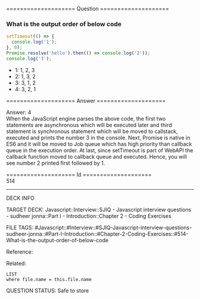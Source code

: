 ==================== Question ====================  

### What is the output order of below code

```javascript
setTimeout(() => {
  console.log('1');
}, 0);
Promise.resolve('hello').then(() => console.log('2'));
console.log('3');
```

- 1: 1, 2, 3
- 2: 1, 3, 2
- 3: 3, 1, 2
- 4: 3, 2, 1  

==================== Answer ====================  

Answer: 4  
When the JavaScript engine parses the above code, the first two statements are
asynchronous which will be executed later and third statement is synchronous
statement which will be moved to callstack, executed and prints the number 3 in
the console. Next, Promise is native in ES6 and it will be moved to Job queue
which has high priority than callback queue in the execution order. At last,
since setTimeout is part of WebAPI the callback function moved to callback queue
and executed. Hence, you will see number 2 printed first followed by 1.

==================== Id ====================  
514

---

DECK INFO

TARGET DECK: Javascript::Interview::SJIQ - Javascript interview questions - sudheer jonna::Part I - Introduction::Chapter 2 - Coding Exercises

FILE TAGS: #Javascript::#Interview::#SJIQ-Javascript-interview-questions-sudheer-jonna::#Part-I-Introduction::#Chapter-2-Coding-Exercises::#514-What-is-the-output-order-of-below-code

Reference:

Related:

```dataview
LIST
where file.name = this.file.name
```

QUESTION STATUS: Safe to store
